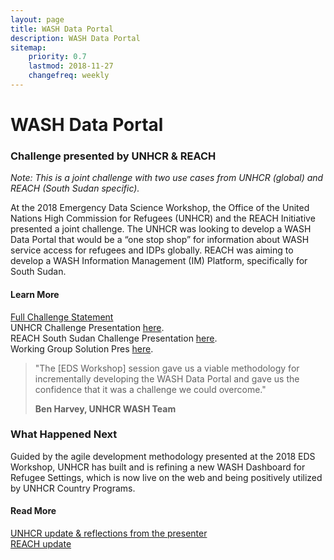 ```yaml
---
layout: page
title: WASH Data Portal
description: WASH Data Portal
sitemap:
    priority: 0.7
    lastmod: 2018-11-27
    changefreq: weekly
---
```

# WASH Data Portal

### Challenge presented by UNHCR & REACH

*Note: This is a joint challenge with two use cases from UNHCR (global) and REACH (South Sudan specific).*

At the 2018 Emergency Data Science Workshop, the Office of the United Nations High Commission for Refugees (UNHCR) and the REACH Initiative presented a joint challenge. The UNHCR was looking to develop a WASH Data Portal that would be a “one stop shop” for information about WASH service access for refugees and IDPs globally. REACH was aiming to develop a WASH Information Management (IM) Platform, specifically for South Sudan. 

#### Learn More
<a href="{{ site.baseurl }}/WASH-challenge-statement/">Full Challenge Statement</a><br>
UNHCR Challenge Presentation [here](https://www.slideshare.net/dighr/challenge-4-wash-data-portal-unhcr).<br>
REACH South Sudan Challenge Presentation [here](https://www.slideshare.net/dighr/challenge-4-wash-data-portal-reach).<br>
Working Group Solution Pres [here](https://www.slideshare.net/dighr/approach-to-challenge-4-global-wash-data-portal).<br>

<blockquote>
"The [EDS Workshop] session gave us a viable methodology for incrementally developing the WASH Data Portal and gave us the confidence that it was a challenge we could overcome."<br>

<strong>Ben Harvey, UNHCR WASH Team</strong>
</blockquote>

### What Happened Next
Guided by the agile development methodology presented at the 2018 EDS Workshop, UNHCR has built and is refining a new WASH Dashboard for Refugee Settings, which is now live on the web and being positively utilized by UNHCR Country Programs.

#### Read More
<a href="{{ site.baseurl }}/WASH-UNHCR-update">UNHCR update & reflections from the presenter</a><br>
<a href="{{ site.baseurl }}/WASH-REACH-update">REACH update</a>
